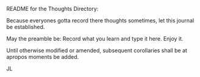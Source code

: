 README for the Thoughts Directory:

Because everyones gotta record there thoughts sometimes, let this journal be established.  

May the preamble be: Record what you learn and type it here. Enjoy it.

Until otherwise modified or amended, subsequent corollaries shall be at apropos moments be added.


JL 
